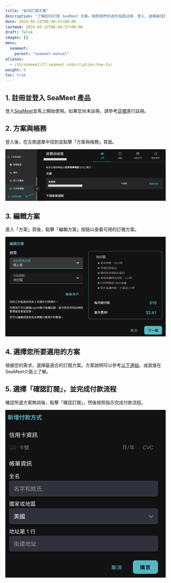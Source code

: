 ```yaml
---
title: "如何訂閱方案"
description: "了解如何訂閱 SeaMeet 方案。按照我們的逐步指南註冊、登入、選擇最佳訂閱方案並完成付款流程，輕鬆開始使用 SeaMeet。"
date: 2024-05-22T08:48:57+00:00
lastmod: 2024-05-22T08:48:57+00:00
draft: false
images: []
menu:
  seameet:
    parent: "seameet-manual"
aliases:
  - /zh/seameet/17-seameet-subscription-how-to/
weight: 6
toc: true
---
```


## 1. **註冊並登入 SeaMeet 產品**

登入[SeaMeet](https://meet.seasalt.ai/signin)並馬上開始使用。如果您尚未註冊，請參考[這裡](/zh/seameet/seameet-manual/04-seameet-register/)進行註冊。 


## 2. **方案與帳務**

登入後，在左側選單中找到並點擊「方案與帳務」頁面。

 <center>
    <img src="/images/seameet-zh/17-seameet-subscription/方案與帳務.png" alt="SeaMeet方案與帳務"/>
</center>

## 3. **編輯方案**

進入「方案」頁後，點擊「編輯方案」按鈕以查看可用的訂閱方案。

  <center>
    <img src="/images/seameet-zh/17-seameet-subscription/編輯方案.png" alt="SeaMeet編輯方案.png"/>
    </center>


## 4. **選擇您所要選用的方案**

根據您的需求，選擇最適合的訂閱方案。方案說明可以參考[以下連結](https://meet.seasalt.ai/zh-tw)。或直接在SeaMeet介面上了解。

## 5. **選擇「確認訂閱」，並完成付款流程**

確認所選方案無誤後，點擊「確認訂閱」，然後按照指示完成付款流程。

  <center>
    <img src="/images/seameet-zh/17-seameet-subscription/付款方式.png" alt="SeaMeet付款方式.png"/>
    </center>